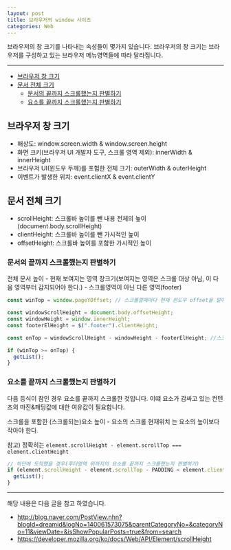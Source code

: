 ```yaml
---
layout: post
title: 브라우저의 window 사이즈
categories: Web
---
```


브라우저의 창 크기를 나타내는 속성들이 몇가지 있습니다. 브라우저의 창 크기는 브라우저를 구성하고 있는 브라우저 메뉴영역들에 따라 달라집니다.

<hr/>

<!-- vscode-markdown-toc -->

- [브라우저 창 크기](#브라우저-창-크기)
- [문서 전체 크기](#문서-전체-크기)
  - [문서의 끝까지 스크롤했는지 판별하기](#문서의-끝까지-스크롤했는지-판별하기)
  - [요소를 끝까지 스크롤했는지 판별하기](#요소를-끝까지-스크롤했는지-판별하기)

<!-- vscode-markdown-toc-config
	numbering=false
	autoSave=true
	/vscode-markdown-toc-config -->
<!-- /vscode-markdown-toc -->

## <a name='브라우저-창-크기'></a>브라우저 창 크기

- 해상도: window.screen.width & window.screen.height
- 화면 크키(브라우저 UI 개발자 도구, 스크롤 영역 제외): innerWidth & innerHeight
- 브라우저 UI(윈도우 두께)를 포험한 전체 크기: outerWidth & outerHeight
- 이벤트가 발생한 위치: event.clientX & event.clientY

## <a name='문서-전체-크기'></a>문서 전체 크기

- scrollHeight: 스크롤바 높이를 뺀 내용 전체의 높이 (document.body.scrollHeight)
- clientHeight: 스크롤바 높이를 뺀 가시적인 높이
- offsetHeight: 스크롤바 높이를 포함한 가시적인 높이

### <a name='문서의-끝까지-스크롤했는지-판별하기'></a>문서의 끝까지 스크롤했는지 판별하기

전체 문서 높이 - 현재 보여지는 영역 창크기(보여지는 영역은 스크롤 대상 아님, 이 다음 영역부터 감지되어야 한다.) - 스크롤영역이 아닌 다른 영역(footer)

```js
const winTop = window.pageYOffset; // 스크롤할때마다 현재 윈도우 offset을 알아낸다.

const windowScrollHeight = document.body.offsetHeight;
const windowHeight = window.innerHeight;
const footerElHeight = $(".footer").clientHeight;

const onTop = windowScrollHeight - windowHeight - footerElHeight; //스크롤이 문서하단에 도착했는지 계산합니다.

if (winTop >= onTop) {
  getList();
}
```

### <a name='요소를-끝까지-스크롤했는지-판별하기'></a>요소를 끝까지 스크롤했는지 판별하기

다음 등식이 참인 경우 요소를 끝까지 스크롤한 것입니다. 이떄 요소가 감싸고 있는 컨텐츠의 마진&패딩값에 대한 여유값이 필요합니다.

스크롤을 포함한 (스크롤되는)요소 높이 - 요소의 스크롤 현재위치 는 요소의 높이보다 작아야 한다.

참고) 정확히는 `element.scrollHeight - element.scrollTop === element.clientHeight`

```js
// 하단에 도착했을 경우(푸터영역 위까지의 요소를 끝까지 스크롤했는지 판별하기)
if (element.scrollHeight - element.scrollTop - PADDING < element.clientHeight) {
  getList();
}
```

---

해당 내용은 다음 글을 참고 하였습니다.

- http://blog.naver.com/PostView.nhn?blogId=dreamid&logNo=140061573075&parentCategoryNo=&categoryNo=11&viewDate=&isShowPopularPosts=true&from=search
- https://developer.mozilla.org/ko/docs/Web/API/Element/scrollHeight
